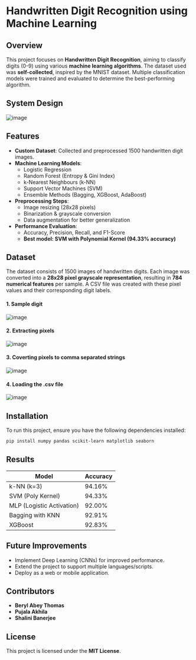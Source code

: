 # Handwritten Digit Recognition using Machine Learning

## Overview
This project focuses on **Handwritten Digit Recognition**, aiming to classify digits (0-9) using various **machine learning algorithms**. The dataset used was **self-collected**, inspired by the MNIST dataset. Multiple classification models were trained and evaluated to determine the best-performing algorithm.

## System Design
![image](https://github.com/user-attachments/assets/fa072264-2f70-4a60-9e30-930f09b827d3)


## Features
- **Custom Dataset**: Collected and preprocessed 1500 handwritten digit images.
- **Machine Learning Models**:
  - Logistic Regression
  - Random Forest (Entropy & Gini Index)
  - k-Nearest Neighbours (k-NN)
  - Support Vector Machines (SVM)
  - Ensemble Methods (Bagging, XGBoost, AdaBoost)
- **Preprocessing Steps**:
  - Image resizing (28x28 pixels)
  - Binarization & grayscale conversion
  - Data augmentation for better generalization
- **Performance Evaluation**:
  - Accuracy, Precision, Recall, and F1-Score
  - **Best model: SVM with Polynomial Kernel (94.33% accuracy)**

## Dataset
The dataset consists of 1500 images of handwritten digits. Each image was converted into a **28x28 pixel grayscale representation**, resulting in **784 numerical features** per sample. A CSV file was created with these pixel values and their corresponding digit labels.

#### 1. Sample digit
![image](https://github.com/user-attachments/assets/0a3f6d96-4792-497a-9e5a-ddd3828074b5)

#### 2. Extracting pixels
![image](https://github.com/user-attachments/assets/4e27758a-5d3a-44b4-be72-7e5301d7fe72)

#### 3. Coverting pixels to comma separated strings
![image](https://github.com/user-attachments/assets/f7228260-c01b-4f55-ad0d-ad54af30964c)

#### 4. Loading the .csv file
![image](https://github.com/user-attachments/assets/db1c0576-694f-4602-a07c-e9379ac3f92b)

## Installation
To run this project, ensure you have the following dependencies installed:

```bash
pip install numpy pandas scikit-learn matplotlib seaborn
```

## Results
| Model | Accuracy |
|--------|------------|
| k-NN (k=3) | 94.16% |
| SVM (Poly Kernel) | 94.33% |
| MLP (Logistic Activation) | 92.00% |
| Bagging with KNN | 92.91% |
| XGBoost | 92.83% |

## Future Improvements
- Implement Deep Learning (CNNs) for improved performance.
- Extend the project to support multiple languages/scripts.
- Deploy as a web or mobile application.

## Contributors
- **Beryl Abey Thomas**
- **Pujala Akhila**
- **Shalini Banerjee**

## License
This project is licensed under the **MIT License**.
